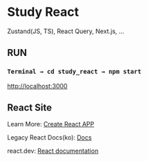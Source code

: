 # Study React

Zustand(JS, TS), React Query, Next.js, ...

## RUN

### `Terminal → cd study_react → npm start`


[http://localhost:3000](http://localhost:3000)

<!-- The page will reload when you make changes.\
You may also see any lint errors in the console. -->

## React Site

Learn More: [Create React APP](https://create-react-app.dev/docs/getting-started)

Legacy React Docs(ko): [Docs](https://ko.legacy.reactjs.org/docs/getting-started.html)

react.dev: [React documentation](https://react.dev/learn)